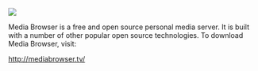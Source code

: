 ![](wiki/images/logo/logo96.png)

Media Browser is a free and open source personal media server. It is built with a number of other popular open source technologies. To download Media Browser, visit:

http://mediabrowser.tv/